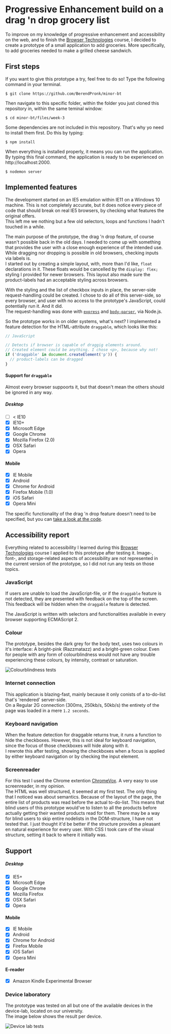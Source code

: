# Progressive Enhancement build on a drag 'n drop grocery list
To improve on my knowledge of progressive enhancement and accessibility on the web, and to finish the [Browser Technologies](https://github.com/BerendPronk/minor-bt) course, I decided to create a prototype of a small application to add groceries. More specifically, to add groceries needed to make a grilled cheese sandwich.

## First steps
If you want to give this prototype a try, feel free to do so! Type the following command in your terminal.

```shell
$ git clone https://github.com/BerendPronk/minor-bt
```

Then navigate to this specific folder, within the folder you just cloned this repository in, within the same teminal window:

```shell
$ cd minor-bt/files/week-3
```

Some dependencies are not included in this repository. That's why yo need to install them first. Do this by typing:

```shell
$ npm install
```

When everything is installed properly, it means you can run the application. By typing this final command, the application is ready to be experienced on http://localhost:2000.

```shell
$ nodemon server
```

## Implemented features
The development started on an IE5 emulation within IE11 on a Windows 10 machine. This is not completely accurate, but it does notice every piece of code that should break on real IE5 browsers, by checking what features the original offers.  
This left me we nothing but a few old selectors, loops and functions I hadn't touched in a while.

The main purpose of the prototype, the drag 'n drop feature, of course wasn't possible back in the old days. I needed to come up with something that provides the user with a close enough experience of the intended use. While dragging nor dropping is possible in old browsers, checking inputs via labels is.  
I started out by creating a simple layout, with, more than I'd like, `float` declarations in it. These floats would be cancelled by the `display: flex;` styling I provided for newer browsers. This layout also made sure the product-labels had an acceptable styling across browsers.

With the styling and the list of checkbox inputs in place, the server-side request-handling could be created. I chose to do all of this server-side, so every browser, and user with no access to the prototype's JavaScript, could potentially run it. And it did.  
The request-handling was done with [`express`](https://www.npmjs.com/package/express) and [`body-parser`](https://www.npmjs.com/package/body-parser), via Node.js.

So the prototype works in on older systems, what's next? I implemented a feature detection for the HTML-attribute `draggable`, which looks like this:

```javascript
// JavaScript

// Detects if browser is capable of draggig elements around.
// Created element could be anything. I chose <p>, because why not!
if ('draggable' in document.createElement('p')) {
  // product-labels can be dragged
}
```

#### Support for `draggable`
Almost every browser suppoorts it, but that doesn't mean the others should be ignored in any way.

##### Desktop
- [ ] < IE10
- [x] IE10+
- [x] Microsoft Edge
- [x] Google Chrome
- [x] Mozilla Firefox (2.0)
- [x] OSX Safari
- [x] Opera

#### Mobile
- [x] IE Mobile
- [x] Android
- [x] Chrome for Android
- [x] Firefox Mobile (1.0)
- [x] iOS Safari
- [x] Opera Mini

The specific functionality of the drag 'n drop feature doesn't need to be specified, but you can [take a look at the code](https://github.com/BerendPronk/minor-bt/blob/master/files/week-3/public/js/script.js).

## Accessibility report
Everything related to accessibility I learned during this [Browser Technologies](https://github.com/BerendPronk/minor-bt) course I applied to this prototype after testing it. Image-, font-, and storage-related aspects of accessibility are not represented in the current version of the prototype, so I did not run any tests on those topics.

### JavaScript
If users are unable to load the JavaScript-file, or if the `draggable` feature is not detected, they are presented with feedback on the top of the screen. This feedback will be hidden when the `draggable` feature is detected.

The JavaScript is written with selectors and functionalities available in every browser supporting ECMAScript 2.

### Colour
The prototype, besides the dark grey for the body text, uses two colours in it's interface: A bright-pink (Razzmatazz) and a bright-green colour. Even for people with any form of colourblindness would not have any trouble experiencing these colours, by intensity, contrast or saturation.

![Colourblindness tests](https://raw.githubusercontent.com/BerendPronk/minor/master/assets/bt/dragndrop-colourblindness.jpg)

### Internet connection
This application is blazing-fast, mainly because it only conists of a to-do-list that's 'rendered' server-side.  
On a Regular 2G connection (300ms, 250kb/s, 50kb/s) the entirety of the page was loaded in a mere `1.2 seconds`.

### Keyboard navigation
When the feature detection for draggable returns true, it runs a function to hide the checkboxes. However, this is not ideal for keyboard navigation, since the focus of those checkboxes will hide along with it.  
I rewrote this after testing, showing the checkboxes when a focus is applied by either keyboard navigation or by checking the input element.

### Screenreader
For this test I used the Chrome extention [ChromeVox](http://www.chromevox.com/). A very easy to use screenreader, in my opinion.  
The HTML was well structured, it seemed at my first test. The only thing that I noticed was about semantics. Because of the layout of the page, the entire list of products was read before the actual to-do-list. This means that blind users of this prototype would've to listen to all the products before actually getting their wanted products read for them. There may be a way for blind users to skip entire nodelists in the DOM-structure, I have not tested that. I just thought it'd be better if the structure provides a pleasant en natural experience for every user.
With CSS I took care of the visual structure, setting it back to where it initially was.

## Support
##### Desktop
- [x] IE5+
- [x] Microsoft Edge
- [x] Google Chrome
- [x] Mozilla Firefox
- [x] OSX Safari
- [x] Opera

#### Mobile
- [x] IE Mobile
- [x] Android
- [x] Chrome for Android
- [x] Firefox Mobile
- [x] iOS Safari
- [x] Opera Mini

#### E-reader
- [x] Amazon Kindle Experimental Browser

### Device laboratory
The prototype was tested on all but one of the available devices in the device-lab, located on our university.  
The image below shows the result per device.

![Device lab tests](https://raw.githubusercontent.com/BerendPronk/minor/master/assets/bt/dragndrop-devicelab-3.jpg)
